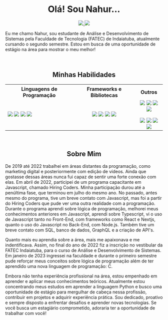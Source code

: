 <h1 align="center">Olá! Sou Nahur...</h1>
<div align="center">
  <a href="https://www.linkedin.com/in/nahurstreit/" alt="Linkedin" target="_blank">
    <img src="https://img.shields.io/badge/LinkedIn-Conectar-blue?logo=linkedin&style=flat-square"></>
  </a>
  <a href="https://github.com/nahurstreit" alt="Github">
    <img src="https://img.shields.io/badge/GitHub-Seguir-black?logo=github&style=flat-square"></>
  </a>
</div>
<div>
  <p >Eu me chamo Nahur, sou estudante de Análise e Desenvolvimento de Sistemas pela Faculdade de Tecnologia (FATEC) de Indaiatuba, atualmente cursando o segundo semestre. 
  Estou em busca de uma oportunidade de estágio na área para mostrar o meu melhor!</p>
  <br>
</div>

<div align="center">
  <h2>Minhas Habilidades</h2>
  <table>
    <tr>
      <th>Linguagens de Programação</th>
      <th>Frameworks e Bibliotecas</th>
      <th>Outros</th>
    </tr>
    <tr>
      <td>
        <div id="languages">
            <a title="C" href="https://www.w3schools.com/c/index.php" >
              <img src="https://skillicons.dev/icons?i=c"></></a>
          <a title="JavaScript" href="https://www.w3schools.com/js/default.asp">
              <img src="https://skillicons.dev/icons?i=js"></></a>
          <a title="TypeScript" href="https://www.typescriptlang.org/" >
              <img src="https://skillicons.dev/icons?i=ts"></></a>
          <a title="Python" href="https://www.python.org/" >
              <img src="https://skillicons.dev/icons?i=python"></></a>
        </div>
      </td>
      <td align="center">
        <div id="framework-lib">
            <a title="React" href="https://react.dev/">
              <img src="https://skillicons.dev/icons?i=react"></></a>
          <a title="Next.JS" href="https://nextjs.org/">
              <img src="https://skillicons.dev/icons?i=nextjs"></></a>
          <a title="Express" href="https://expressjs.com/">
              <img src="https://skillicons.dev/icons?i=express"></></a>
          <a title="Sequelize" href="https://sequelize.org/">
              <img src="https://skillicons.dev/icons?i=sequelize"></></a>
        </div>
      </td>
      <td align="center">
          <div id="related-tecnology">
            <a title="Nodejs" href="https://nodejs.org/en">
              <img src="https://skillicons.dev/icons?i=nodejs"></></a>
            <a title="Github" href="https://github.com/nahurstreit/">
              <img src="https://skillicons.dev/icons?i=github"></></a>
            <a title="Postman" href="https://www.postman.com/">
              <img src="https://skillicons.dev/icons?i=postman"></></a>
            <a title="Figma" href="https://www.figma.com/">
              <img src="https://skillicons.dev/icons?i=figma"></></a>
          </div><br>
          <div id="aditional-tecnology">
            <a title="Adobe After Effects" href="https://www.adobe.com/br/products/aftereffects.html">
              <img src="https://skillicons.dev/icons?i=ae"></></a>
            <a title="Adobe Premiere" href="https://www.adobe.com/br/products/premiere.html">
              <img src="https://skillicons.dev/icons?i=premiere"></></a>
            <a title="Adobe Photoshop" href="https://www.adobe.com/br/products/photoshop.html">
              <img src="https://skillicons.dev/icons?i=photoshop"></></a>
            <a title="Adobe Illustrator" href="https://www.adobe.com/br/products/illustrator.html">
              <img src="https://skillicons.dev/icons?i=ai"></></a>
          </div>
      </td>
    </tr>
  </table>
  <br>
</div>

<div>
  <h2 align="center">Sobre Mim</h2>
  <p>De 2019 até 2022 trabalhei em áreas distantes da programação, como marketing digital e posteriormente com edição de vídeos. Ainda que gostasse dessas áreas nunca fui capaz de sentir uma forte conexão com elas. Em abril de 2022, participei de um programa capacitante em Javascript, chamado Hiring Coders. Minha participação durou até a penúltima fase, que terminou em julho do mesmo ano. No passado, antes mesmo do programa, tive um breve contato com Javascript, mas foi a partir do Hiring Coders que pude ver uma outra realidade com a programação. Durante o programa aprendi sobre lógica de programação, melhorei meus conhecimentos anteriores em Javascript, aprendi sobre Typescript, vi o uso de Javascript tanto no Front-End, com frameworks como React e Nextjs, quanto o uso do Javascript no Back-End, com Node.js. Também tive um breve contato com SQL, banco de dados, GraphQL e a criação de API's.
    
  Quanto mais eu aprendia sobre a área, mais me apaixonava e me indentificava. Assim, no final do ano de 2022 fiz a inscrição no vestibular da FATEC Indaiatuba, para o curso de Análise e Desenvolvimento de Sistemas. Em janeiro de 2023 ingressei na faculdade e durante o primeiro semestre pude reforçar meus conceitos sobre lógica de programação além de ter aprendido uma nova linguagem de programação: C.
    
  Embora não tenha experiência profissional na área, estou empenhado em aprender e aplicar meus conhecimentos teóricos. Atualmente estou concentrando meus estudos em aprender a linguagem Python e busco uma oportunidade de estágio para mergulhar de cabeça nessa profissão, contribuir em projetos e adquirir experiência prática.
  Sou dedicado, proativo e sempre disposto a enfrentar desafios e aprender novas tecnologias.
  Se você busca um estagiário comprometido, adoraria ter a oportunidade de trabalhar com você!</p>
</div>

<!--
**nahurstreit/nahurstreit** is a ✨ _special_ ✨ repository because its `README.md` (this file) appears on your GitHub profile.

Here are some ideas to get you started:

- 🔭 I’m currently working on ...
- 🌱 I’m currently learning ...
- 👯 I’m looking to collaborate on ...
- 🤔 I’m looking for help with ...
- 💬 Ask me about ...
- 📫 How to reach me: ...
- 😄 Pronouns: ...
- ⚡ Fun fact: ...
-->
